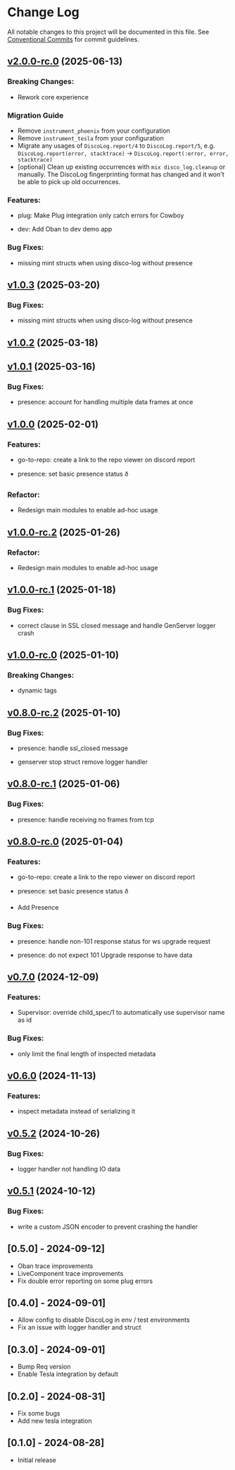 # Change Log

All notable changes to this project will be documented in this file.
See [Conventional Commits](https://conventionalcommits.org) for commit guidelines.

<!-- changelog -->

## [v2.0.0-rc.0](https://github.com/mrdotb/disco-log/compare/v1.0.3...v2.0.0-rc.0) (2025-06-13)
### Breaking Changes:

* Rework core experience

### Migration Guide

* Remove `instrument_phoenix` from your configuration
* Remove `instrument_tesla` from your configuration
* Migrate any usages of `DiscoLog.report/4` to `DiscoLog.report/5`, e.g. `DiscoLog.report(error, stacktrace)` -> `DiscoLog.report(:error, error, stacktrace)`
* [optional] Clean up existing occurrences with `mix disco_log.cleanup` or
manually. The DiscoLog fingerprinting format has changed and it won't be able to
pick up old occurrences.


### Features:

* plug: Make Plug integration only catch errors for Cowboy

* dev: Add Oban to dev demo app

### Bug Fixes:

* missing mint structs when using disco-log without presence

## [v1.0.3](https://github.com/mrdotb/disco-log/compare/v1.0.2...v1.0.3) (2025-03-20)




### Bug Fixes:

* missing mint structs when using disco-log without presence

## [v1.0.2](https://github.com/mrdotb/disco-log/compare/v1.0.1...v1.0.2) (2025-03-18)




## [v1.0.1](https://github.com/mrdotb/disco-log/compare/v1.0.0...v1.0.1) (2025-03-16)




### Bug Fixes:

* presence: account for handling multiple data frames at once

## [v1.0.0](https://github.com/mrdotb/disco-log/compare/v0.7.0...v1.0.0) (2025-02-01)

### Features:

* go-to-repo: create a link to the repo viewer on discord report

* presence: set basic presence status ð

### Refactor:

* Redesign main modules to enable ad-hoc usage




## [v1.0.0-rc.2](https://github.com/mrdotb/disco-log/compare/v1.0.0-rc.1...v1.0.0-rc.2) (2025-01-26)




### Refactor:

* Redesign main modules to enable ad-hoc usage



## [v1.0.0-rc.1](https://github.com/mrdotb/disco-log/compare/v1.0.0-rc.0...v1.0.0-rc.1) (2025-01-18)




### Bug Fixes:

* correct clause in SSL closed message and handle GenServer logger crash

## [v1.0.0-rc.0](https://github.com/mrdotb/disco-log/compare/v0.8.0-rc.2...v1.0.0-rc.0) (2025-01-10)
### Breaking Changes:

* dynamic tags



## [v0.8.0-rc.2](https://github.com/mrdotb/disco-log/compare/v0.8.0-rc.1...v0.8.0-rc.2) (2025-01-10)




### Bug Fixes:

* presence: handle ssl_closed message

* genserver stop struct remove logger handler

## [v0.8.0-rc.1](https://github.com/mrdotb/disco-log/compare/v0.8.0-rc.0...v0.8.0-rc.1) (2025-01-06)




### Bug Fixes:

* presence: handle receiving no frames from tcp

## [v0.8.0-rc.0](https://github.com/mrdotb/disco-log/compare/v0.7.0...v0.8.0-rc.0) (2025-01-04)




### Features:

* go-to-repo: create a link to the repo viewer on discord report

* presence: set basic presence status ð

* Add Presence

### Bug Fixes:

* presence: handle non-101 response status for ws upgrade request

* presence: do not expect 101 Upgrade response to have data

## [v0.7.0](https://github.com/mrdotb/disco-log/compare/v0.6.0...v0.7.0) (2024-12-09)




### Features:

* Supervisor: override child_spec/1 to automatically use supervisor name as id

### Bug Fixes:

* only limit the final length of inspected metadata

## [v0.6.0](https://github.com/mrdotb/disco-log/compare/v0.5.2...v0.6.0) (2024-11-13)




### Features:

* inspect metadata instead of serializing it

## [v0.5.2](https://github.com/mrdotb/disco-log/compare/v0.5.1...v0.5.2) (2024-10-26)




### Bug Fixes:

* logger handler not handling IO data

## [v0.5.1](https://github.com/mrdotb/disco-log/compare/v0.5.1...v0.5.1) (2024-10-12)




### Bug Fixes:

* write a custom JSON encoder to prevent crashing the handler

## [0.5.0] - 2024-09-12]
- Oban trace improvements
- LiveComponent trace improvements
- Fix double error reporting on some plug errors

## [0.4.0] - 2024-09-01]
- Allow config to disable DiscoLog in env / test environments
- Fix an issue with logger handler and struct

## [0.3.0] - 2024-09-01]
- Bump Req version
- Enable Tesla integration by default

## [0.2.0] - 2024-08-31]
- Fix some bugs
- Add new tesla integration

## [0.1.0] - 2024-08-28]
- Initial release
